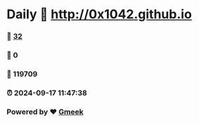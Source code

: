 # Daily :link: http://0x1042.github.io 
### :page_facing_up: [32](http://0x1042.github.io/tag.html) 
### :speech_balloon: 0 
### :hibiscus: 119709 
### :alarm_clock: 2024-09-17 11:47:38 
### Powered by :heart: [Gmeek](https://github.com/Meekdai/Gmeek)
